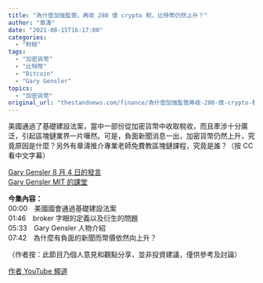 ```yaml
---
title: "為什麼加強監管，再收 280 億 crypto 稅，比特幣仍然上升？"
author: "章濤"
date: "2021-08-15T16:17:00"
categories:
  - "財經"
tags:
  - "加密貨幣"
  - "比特幣"
  - "Bitcoin"
  - "Gary Gensler"
topics:
  - "加密貨幣"
original_url: "thestandnews.com/finance/為什麼加強監管再收-280-億-crypto-稅比特幣仍然上升"
---
```

美國通過了基礎建設法案，當中一部份從加密貨幣中收取稅收，而且牽涉十分廣泛，引起區塊鏈業界一片嘩然。可是，負面新聞消息一出，加密貨幣仍然上升，究竟原因是什麼？另外有章濤推介專業老師免費教區塊鏈課程，究竟是誰？（按 CC 看中文字幕）

[Gary Gensler 8 月 4 日的發言](http://web.archive.org/web/20211229132250/https://youtu.be/tusQLLCgrDs)  
[Gary Gensler MIT 的課堂](http://web.archive.org/web/20211229132250/https://youtu.be/EH6vE97qIP4)

**今集內容：**  
00:00　美國國會通過基礎建設法案  
01:46　broker 字眼的定義以及衍生的問題  
05:33　Gary Gensler 人物介紹  
07:42　為什麼有負面的新聞而幣價依然向上升？

（作者按：此節目乃個人意見和觀點分享，並非投資建議，僅供參考及討論）

[作者 YouTube 頻道](http://web.archive.org/web/20211229132250/https://youtu.be/kWIiSuU0FgI)